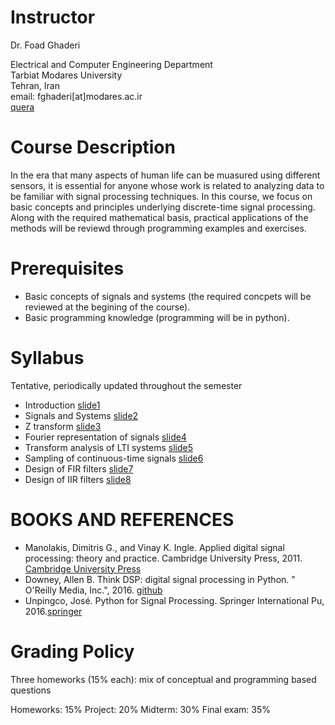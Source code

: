 # Instructor
Dr. Foad Ghaderi

  Electrical and Computer Engineering Department  
  Tarbiat Modares University  
  Tehran, Iran  
  email: fghaderi[at]modares.ac.ir  
  [quera](https://quera.ir/course/3649/)

# Course Description
In the era that many aspects of human life can be muasured using different sensors, it is essential for anyone whose work is related to analyzing data to be familiar with signal processing techniques. In this course, we focus on basic concepts and principles underlying discrete-time signal processing. Along with the required mathematical basis, practical applications of the methods will be reviewd through programming examples and exercises.


# Prerequisites
- Basic concepts of signals and systems (the required concpets will be reviewed at the begining of the course).
- Basic programming knowledge (programming will be in python).

# Syllabus  
Tentative, periodically updated throughout the semester  
- Introduction [slide1](http://cloud.modares.ac.ir/public.php?service=files&t=e16670cc7cf8d8c5c4c7f447691a0b5e)
- Signals and Systems [slide2](http://cloud.modares.ac.ir/public.php?service=files&t=88dd4870c34c0dcc8e7d68dcb3259798)
- Z transform [slide3](http://cloud.modares.ac.ir/public.php?service=files&t=a30b6268ae771fdfd985834701a32873)
- Fourier representation of signals [slide4](http://cloud.modares.ac.ir/public.php?service=files&t=e81ded0f65fd541c46fad6be82590c06)
- Transform analysis of LTI systems [slide5](http://cloud.modares.ac.ir/public.php?service=files&t=4ba50c84b470d16c1bcba22664e69f10)
- Sampling of continuous-time signals [slide6](http://cloud.modares.ac.ir/public.php?service=files&t=1bc96cb81123553274f0eba3e8cf1519)
- Design of FIR filters [slide7](http://cloud.modares.ac.ir/public.php?service=files&t=6c4f868b0af3e366d765a4df84338637)
- Design of IIR filters [slide8](http://cloud.modares.ac.ir/public.php?service=files&t=a8b3717fc43c7ca57829a2085a82fac5)


# BOOKS AND REFERENCES
- Manolakis, Dimitris G., and Vinay K. Ingle. Applied digital signal processing: theory and practice. Cambridge University Press, 2011. [Cambridge University Press](https://www.cambridge.org/ir/academic/subjects/engineering/communications-and-signal-processing/applied-digital-signal-processing-theory-and-practice?format=HB)  
- Downey, Allen B. Think DSP: digital signal processing in Python. " O'Reilly Media, Inc.", 2016. [github](https://github.com/AllenDowney/ThinkDSP)  
- Unpingco, José. Python for Signal Processing. Springer International Pu, 2016.[springer](https://www.springer.com/gp/book/9783319013411)

# Grading Policy


Three homeworks (15% each): mix of conceptual and programming based questions

Homeworks: 15%
Project: 20%
Midterm: 30%
Final exam: 35%
